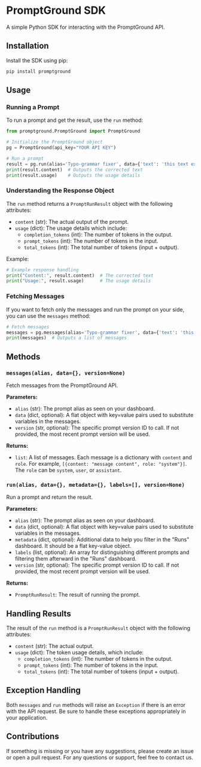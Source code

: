 
# PromptGround SDK

A simple Python SDK for interacting with the PromptGround API.

## Installation

Install the SDK using pip:

```bash
pip install promptground
```

## Usage

### Running a Prompt

To run a prompt and get the result, use the `run` method:

```python
from promptground.PromptGround import PromptGround

# Initialize the PromptGround object
pg = PromptGround(api_key="YOUR API KEY")

# Run a prompt
result = pg.run(alias='Typo-grammar fixer', data={'text': 'this text explaining promptground but is not grammatically correct'})
print(result.content)  # Outputs the corrected text
print(result.usage)    # Outputs the usage details
```

### Understanding the Response Object

The `run` method returns a `PromptRunResult` object with the following attributes:

- `content` (str): The actual output of the prompt.
- `usage` (dict): The usage details which include:
  - `completion_tokens` (int): The number of tokens in the output.
  - `prompt_tokens` (int): The number of tokens in the input.
  - `total_tokens` (int): The total number of tokens (input + output).

Example:

```python
# Example response handling
print("Content:", result.content)  # The corrected text
print("Usage:", result.usage)      # The usage details
```

### Fetching Messages

If you want to fetch only the messages and run the prompt on your side, you can use the `messages` method:

```python
# Fetch messages
messages = pg.messages(alias='Typo-grammar fixer', data={'text': 'this text explaining promptground but is not grammatically correct'})
print(messages)  # Outputs a list of messages
```

## Methods

### `messages(alias, data={}, version=None)`

Fetch messages from the PromptGround API.

**Parameters:**
- `alias` (str): The prompt alias as seen on your dashboard.
- `data` (dict, optional): A flat object with key=value pairs used to substitute variables in the messages.
- `version` (str, optional): The specific prompt version ID to call. If not provided, the most recent prompt version will be used.

**Returns:**
- `list`: A list of messages. Each message is a dictionary with `content` and `role`. For example, `[{content: "message content", role: "system"}]`. The `role` can be `system`, `user`, or `assistant`.

### `run(alias, data={}, metadata={}, labels=[], version=None)`

Run a prompt and return the result.

**Parameters:**
- `alias` (str): The prompt alias as seen on your dashboard.
- `data` (dict, optional): A flat object with key=value pairs used to substitute variables in the messages.
- `metadata` (dict, optional): Additional data to help you filter in the "Runs" dashboard. It should be a flat key-value object.
- `labels` (list, optional): An array for distinguishing different prompts and filtering them afterward in the "Runs" dashboard.
- `version` (str, optional): The specific prompt version ID to call. If not provided, the most recent prompt version will be used.

**Returns:**
- `PromptRunResult`: The result of running the prompt.

## Handling Results

The result of the `run` method is a `PromptRunResult` object with the following attributes:
- `content` (str): The actual output.
- `usage` (dict): The token usage details, which include:
  - `completion_tokens` (int): The number of tokens in the output.
  - `prompt_tokens` (int): The number of tokens in the input.
  - `total_tokens` (int): The total number of tokens (input + output).

## Exception Handling

Both `messages` and `run` methods will raise an `Exception` if there is an error with the API request. Be sure to handle these exceptions appropriately in your application.

## Contributions

If something is missing or you have any suggestions, please create an issue or open a pull request. For any questions or support, feel free to contact us.